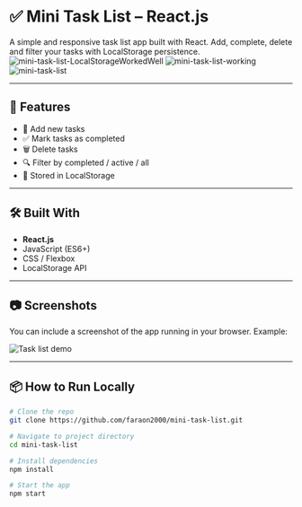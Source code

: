 # ✅ Mini Task List – React.js

A simple and responsive task list app built with React. Add, complete, delete and filter your tasks with LocalStorage persistence.
![mini-task-list-LocalStorageWorkedWell](https://github.com/user-attachments/assets/f1fe553e-d143-4840-8e3a-51174ced2b95)
![mini-task-list-working](https://github.com/user-attachments/assets/65305731-8b4d-4ab7-b49c-97a6330c851f)
![mini-task-list](https://github.com/user-attachments/assets/44920a9a-0598-4075-b8d0-0710c61d0d4e)

---

## 🚀 Features

- 📝 Add new tasks
- ✅ Mark tasks as completed
- 🗑 Delete tasks
- 🔍 Filter by completed / active / all
- 💾 Stored in LocalStorage

---

## 🛠 Built With

- **React.js**
- JavaScript (ES6+)
- CSS / Flexbox
- LocalStorage API

---

## 📷 Screenshots

You can include a screenshot of the app running in your browser. Example:

![Task list demo](./demo.gif)

---

## 📦 How to Run Locally

```bash
# Clone the repo
git clone https://github.com/faraon2000/mini-task-list.git

# Navigate to project directory
cd mini-task-list

# Install dependencies
npm install

# Start the app
npm start
